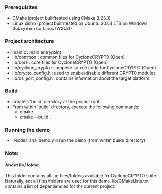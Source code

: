 ### Prerequisites

- CMake (project built/tested using CMake 3.23.3)
- Linux distro (project built/tested on Ubuntu 20.04 LTS on Windows Subsystem for Linux (WSL2))

### Project architecture

- main.c : main entrypoint
- lib/common : common files for CycloneCRYPTO (Open)
- lib/core : core files for CycloneCRYPTO (Open)
- lib/cyclone_crypto : complete source code for CycloneCRYPTO (Open)
- lib/crypto_config.h : used to enable/disable different CRYPTO modules
- lib/os_port_config.h : contains information about the target platform

### Build

- create a 'build' directory at the project root.
- From within 'build' directory, execute the following commands:
  - cmake ..
  - cmake --build .

### Running the demo

- ./ecdsa_sha_demo will run the demo (from within build/ directory)

### Note:

#### About lib/ folder

This folder contains all the files/folders available for CycloneCRYPTO suite. Naturally, not all files/folders are used for this demo.
lib/CMakeLists.txt contains a list of dependencies for the current project.
